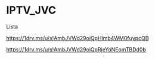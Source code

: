 # IPTV_JVC
Lista

https://1drv.ms/u/s!AmbJVWd29oiQpHlmb4WM0fuypcQB


https://1drv.ms/u/s!AmbJVWd29oiQpRjeYoNEomTBDd0b
